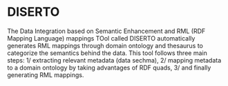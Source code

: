 # DISERTO

The Data Integration based on Semantic Enhancement and RML (RDF Mapping Language) mappings TOol called DISERTO automatically generates RML mappings through domain ontology and thesaurus to categorize the semantics behind the data. This tool follows three main steps: 1/ extracting relevant metadata (data sechma), 2/ mapping metadata to a domain ontology by taking advantages of RDF quads, 3/ and finally generating RML mappings.
